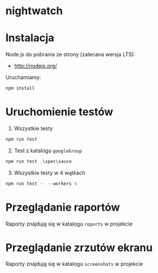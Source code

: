 # nightwatch

Instalacja
=============

Node.js do pobrania ze strony (zalecana wersja LTS):

- http://nodejs.org/

Uruchamiamy: 
```js
npm install
```

Uruchomienie testów
====================
1) Wszystkie testy
```js
npm run test
```

2) Test z katalogu `googleGroup`
```js
npm run test .\spec\sauce
```

3) Wszystkie testy w 4 wątkach
```js
npm run test -- --workers 4
```

Przeglądanie raportów
=======================

Raporty znajdują się w katalogu `reports` w projekcie

Przeglądanie zrzutów ekranu
============================

Raporty znajdują się w katalogu `screenshots` w projekcie



